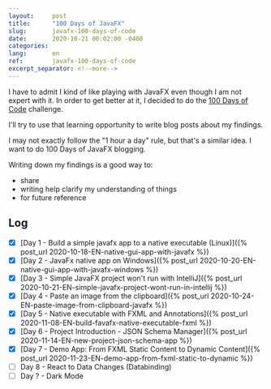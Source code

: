 ```yaml
---
layout:     post
title:      "100 Days of JavaFX"
slug:       javafx-100-days-of-code
date:       2020-10-21 00:02:00 -0400
categories:
lang:       en
ref:        javafx-100-days-of-code
excerpt_separator: <!--more-->
---
```


I have to admit I kind of like playing with JavaFX even though I am not expert with it.
In order to get better at it, I decided to do the [100 Days of Code](https://www.100daysofcode.com/) challenge. 

I'll try to use that learning opportunity to write blog posts about my findings.

I may not exactly follow the "1 hour a day" rule, but that's a similar idea.
I want to do 100 Days of JavaFX blogging.

<!--more-->

Writing down my findings is a good way to:
 - share
 - writing help clarify my understanding of things
 - for future reference

## Log

- [x] [Day 1 - Build a simple javafx app to a native executable (Linux)]({% post_url 2020-10-18-EN-native-gui-app-with-javafx %})
- [x] [Day 2 - JavaFx native app on Windows]({% post_url 2020-10-20-EN-native-gui-app-with-javafx-windows %})
- [x] [Day 3 - Simple JavaFX project won't run with IntelliJ]({% post_url 2020-10-21-EN-simple-javafx-project-wont-run-in-intellij %})
- [x] [Day 4 - Paste an image from the clipboard]({% post_url 2020-10-24-EN-paste-image-from-clipboard-javafx %})
- [x] [Day 5 - Native executable with FXML and Annotations]({% post_url 2020-11-08-EN-build-favafx-native-executable-fxml %})
- [x] [Day 6 - Project Introduction - JSON Schema Manager]({% post_url 2020-11-14-EN-new-project-json-schema-app %})
- [x] [Day 7 - Demo App: From FXML Static Content to Dynamic Content]({% post_url 2020-11-23-EN-demo-app-from-fxml-static-to-dynamic %})
- [ ] Day 8 - React to Data Changes (Databinding)
- [ ] Day ? - Dark Mode